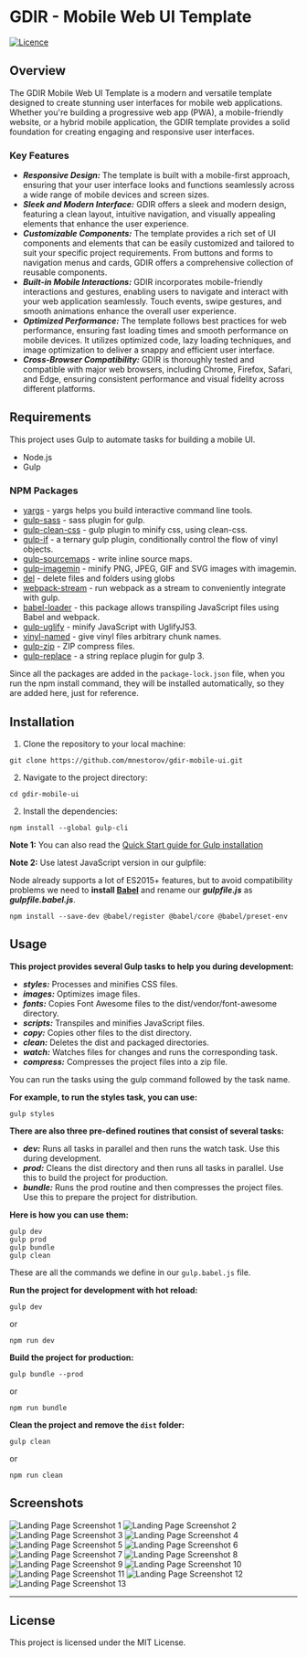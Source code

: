 # GDIR - Mobile Web UI Template

[![Licence](https://img.shields.io/github/license/Ileriayo/markdown-badges?style=for-the-badge)](./LICENSE)

## Overview

The GDIR Mobile Web UI Template is a modern and versatile template designed to create stunning user interfaces for mobile web applications. Whether you're building a progressive web app (PWA), a mobile-friendly website, or a hybrid mobile application, the GDIR template provides a solid foundation for creating engaging and responsive user interfaces.

### Key Features

- **_Responsive Design:_** The template is built with a mobile-first approach, ensuring that your user interface looks and functions seamlessly across a wide range of mobile devices and screen sizes.
- **_Sleek and Modern Interface:_** GDIR offers a sleek and modern design, featuring a clean layout, intuitive navigation, and visually appealing elements that enhance the user experience.
- **_Customizable Components:_** The template provides a rich set of UI components and elements that can be easily customized and tailored to suit your specific project requirements. From buttons and forms to navigation menus and cards, GDIR offers a comprehensive collection of reusable components.
- **_Built-in Mobile Interactions:_** GDIR incorporates mobile-friendly interactions and gestures, enabling users to navigate and interact with your web application seamlessly. Touch events, swipe gestures, and smooth animations enhance the overall user experience.
- **_Optimized Performance:_** The template follows best practices for web performance, ensuring fast loading times and smooth performance on mobile devices. It utilizes optimized code, lazy loading techniques, and image optimization to deliver a snappy and efficient user interface.
- **_Cross-Browser Compatibility:_** GDIR is thoroughly tested and compatible with major web browsers, including Chrome, Firefox, Safari, and Edge, ensuring consistent performance and visual fidelity across different platforms.

## Requirements

This project uses Gulp to automate tasks for building a mobile UI.

- Node.js
- Gulp

### NPM Packages

- [yargs](https://www.npmjs.com/package/yargs) - yargs helps you build interactive command line tools.
- [gulp-sass](https://www.npmjs.com/package/gulp-sass) - sass plugin for gulp.
- [gulp-clean-css](https://www.npmjs.com/package/gulp-clean-css) - gulp plugin to minify css, using clean-css.
- [gulp-if](https://www.npmjs.com/package/gulp-if) - a ternary gulp plugin, conditionally control the flow of vinyl objects.
- [gulp-sourcemaps](https://www.npmjs.com/package/gulp-sourcemaps) - write inline source maps.
- [gulp-imagemin](https://www.npmjs.com/package/gulp-imagemin) - minify PNG, JPEG, GIF and SVG images with imagemin.
- [del](https://www.npmjs.com/package/del) - delete files and folders using globs
- [webpack-stream](https://www.npmjs.com/package/webpack-stream) - run webpack as a stream to conveniently integrate with gulp.
- [babel-loader](https://www.npmjs.com/package/babel-loader) - this package allows transpiling JavaScript files using Babel and webpack.
- [gulp-uglify](https://www.npmjs.com/package/gulp-uglify) - minify JavaScript with UglifyJS3.
- [vinyl-named](https://www.npmjs.com/package/vinyl-named) - give vinyl files arbitrary chunk names.
- [gulp-zip](https://www.npmjs.com/package/gulp-zip) - ZIP compress files.
- [gulp-replace](https://www.npmjs.com/package/gulp-replace) - a string replace plugin for gulp 3.

Since all the packages are added in the `package-lock.json` file, when you run the npm install command, they will be installed automatically, so they are added here, just for reference.

## Installation

1. Clone the repository to your local machine:

```
git clone https://github.com/mnestorov/gdir-mobile-ui.git
```

2. Navigate to the project directory:

```
cd gdir-mobile-ui
```

2. Install the dependencies:

```
npm install --global gulp-cli
``` 
**Note 1:** You can also read the [Quick Start guide for Gulp installation](https://gulpjs.com/docs/en/getting-started/quick-start)

**Note 2:** Use latest JavaScript version in our gulpfile:

Node already supports a lot of ES2015+ features, but to avoid compatibility problems we need to **install [Babel](https://babeljs.io/docs/en/babel-register)** and rename our **_gulpfile.js_** as **_gulpfile.babel.js_**.

```
npm install --save-dev @babel/register @babel/core @babel/preset-env
```

## Usage

**This project provides several Gulp tasks to help you during development:**

- **_styles:_** Processes and minifies CSS files.
- **_images:_** Optimizes image files.
- **_fonts:_** Copies Font Awesome files to the dist/vendor/font-awesome directory.
- **_scripts:_** Transpiles and minifies JavaScript files.
- **_copy:_** Copies other files to the dist directory.
- **_clean:_** Deletes the dist and packaged directories.
- **_watch:_** Watches files for changes and runs the corresponding task.
- **_compress:_** Compresses the project files into a zip file.

You can run the tasks using the gulp command followed by the task name.  

**For example, to run the styles task, you can use:**

```
gulp styles
```

**There are also three pre-defined routines that consist of several tasks:**

- **_dev:_** Runs all tasks in parallel and then runs the watch task. Use this during development.
- **_prod:_** Cleans the dist directory and then runs all tasks in parallel. Use this to build the project for production.
- **_bundle:_** Runs the prod routine and then compresses the project files. Use this to prepare the project for distribution.

**Here is how you can use them:**

```
gulp dev
gulp prod
gulp bundle
gulp clean
```

These are all the commands we define in our `gulp.babel.js` file.

**Run the project for development with hot reload:**

```
gulp dev
``` 

or 

```
npm run dev
```

**Build the project for production:**

```
gulp bundle --prod
``` 

or 

```
npm run bundle
```

**Clean the project and remove the `dist` folder:**

```
gulp clean
```

or

```
npm run clean
```

## Screenshots

![Landing Page Screenshot 1](screenshots/screenshot_1.png)
![Landing Page Screenshot 2](screenshots/screenshot_2.png)
![Landing Page Screenshot 3](screenshots/screenshot_3.png)
![Landing Page Screenshot 4](screenshots/screenshot_4.png)
![Landing Page Screenshot 5](screenshots/screenshot_5.png)
![Landing Page Screenshot 6](screenshots/screenshot_6.png)
![Landing Page Screenshot 7](screenshots/screenshot_7.png)
![Landing Page Screenshot 8](screenshots/screenshot_8.png)
![Landing Page Screenshot 9](screenshots/screenshot_9.png)
![Landing Page Screenshot 10](screenshots/screenshot_10.png)
![Landing Page Screenshot 11](screenshots/screenshot_11.png)
![Landing Page Screenshot 12](screenshots/screenshot_12.png)
![Landing Page Screenshot 13](screenshots/screenshot_13.png)

---

## License

This project is licensed under the MIT License.